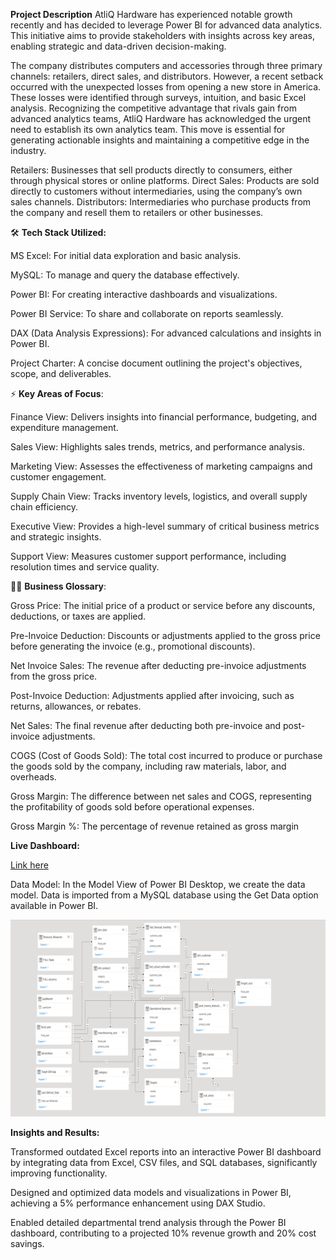 **Project Description**
AtliQ Hardware has experienced notable growth recently and has decided to leverage Power BI for advanced data analytics. This initiative aims to provide stakeholders with insights across key areas, enabling strategic and data-driven decision-making.

The company distributes computers and accessories through three primary channels: retailers, direct sales, and distributors. However, a recent setback occurred with the unexpected losses from opening a new store in America. These losses were identified through surveys, intuition, and basic Excel analysis. Recognizing the competitive advantage that rivals gain from advanced analytics teams, AtliQ Hardware has acknowledged the urgent need to establish its own analytics team. This move is essential for generating actionable insights and maintaining a competitive edge in the industry.

Retailers: Businesses that sell products directly to consumers, either through physical stores or online platforms.
Direct Sales: Products are sold directly to customers without intermediaries, using the company’s own sales channels.
Distributors: Intermediaries who purchase products from the company and resell them to retailers or other businesses.

🛠 **Tech Stack Utilized:**

MS Excel: For initial data exploration and basic analysis.

MySQL: To manage and query the database effectively.

Power BI: For creating interactive dashboards and visualizations.

Power BI Service: To share and collaborate on reports seamlessly.

DAX (Data Analysis Expressions): For advanced calculations and insights in Power BI.

Project Charter: A concise document outlining the project's objectives, scope, and deliverables.

⚡️ **Key Areas of Focus**:

Finance View: Delivers insights into financial performance, budgeting, and expenditure management.

Sales View: Highlights sales trends, metrics, and performance analysis.

Marketing View: Assesses the effectiveness of marketing campaigns and customer engagement.

Supply Chain View: Tracks inventory levels, logistics, and overall supply chain efficiency.

Executive View: Provides a high-level summary of critical business metrics and strategic insights.

Support View: Measures customer support performance, including resolution times and service quality.

👩‍💻 **Business Glossary**:

Gross Price: The initial price of a product or service before any discounts, deductions, or taxes are applied.

Pre-Invoice Deduction: Discounts or adjustments applied to the gross price before generating the invoice (e.g., promotional discounts).

Net Invoice Sales: The revenue after deducting pre-invoice adjustments from the gross price.

Post-Invoice Deduction: Adjustments applied after invoicing, such as returns, allowances, or rebates.

Net Sales: The final revenue after deducting both pre-invoice and post-invoice adjustments.

COGS (Cost of Goods Sold): The total cost incurred to produce or purchase the goods sold by the company, including raw materials, labor, and overheads.

Gross Margin: The difference between net sales and COGS, representing the profitability of goods sold before operational expenses.

Gross Margin %: The percentage of revenue retained as gross margin

**Live Dashboard:**

[Link here](https://app.powerbi.com/view?r=eyJrIjoiOWFlNTM5NzItZTAzNC00YWU0LWI4MjItZTNhZTM5MTljNjZmIiwidCI6ImM2ZTU0OWIzLTVmNDUtNDAzMi1hYWU5LWQ0MjQ0ZGM1YjJjNCJ9)

Data Model:
In the Model View of Power BI Desktop, we create the data model. Data is imported from a MySQL database using the Get Data option available in Power BI.

![image alt](https://github.com/netcad-user/POWER-BI/blob/60f94d2945e528ec85fb9d53d51d2de22dfbb62d/Project_Screenshot2_updated.png)

**Insights and Results:**

Transformed outdated Excel reports into an interactive Power BI dashboard by integrating data from Excel, CSV files, and SQL databases, significantly improving functionality.

Designed and optimized data models and visualizations in Power BI, achieving a 5% performance enhancement using DAX Studio.

Enabled detailed departmental trend analysis through the Power BI dashboard, contributing to a projected 10% revenue growth and 20% cost savings.







